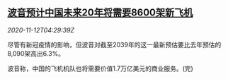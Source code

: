 <!--1605160499000-->
[波音预计中国未来20年将需要8600架新飞机](https://cn.reuters.com/article/boeing-china-new-jets-1112-idCNKBS27S0GL)
------

<div><i>2020-11-12T04:29:39Z</i></div><p>尽管有新冠疫情的影响，但波音对截至2039年的这一最新预估要比去年预估的8,090架高出6.3%。</p><p>波音称，中国的飞机机队也将需要价值1.7万亿美元的商业服务。(完)</p>
